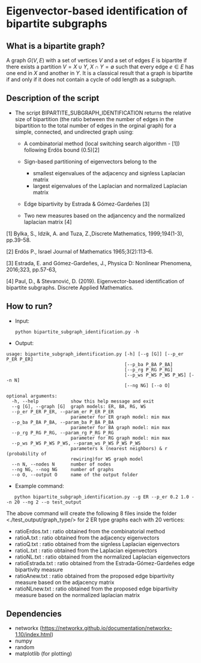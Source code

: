 # Eigenvector-based identification of bipartite subgraphs


## What is a bipartite graph?
A graph *G*(*V*, *E*) with a set of vertices *V* and a set of edges *E*
is bipartite if there exists a partition *V* = *X* ∪ *Y*, *X* ∩ *Y* = ∅
such that every edge *e* ∈ *E* has one end in *X* and another in *Y*. It
is a classical result that a graph is bipartite if and only if it does
not contain a cycle of odd length as a subgraph.


## Description of the script
* The script BIPARTITE_SUBGRAPH_IDENTIFICATION returns the relative size of bipartition (the ratio between the number of edges in the bipartition to the total number of edges in the orginal graph) for a simple, connected, and undirected graph using: 
   
   * A combinatorial method (local switching search algorithm - [1]) following Erdös bound (0.5)[2] 
   
   * Sign-based partitioning of eigenvectors belong to the 
   
      *  smallest eigenvalues of the adjacency and signless Laplacian matrix
      *  largest eigenvalues of the Laplacian and normalized Laplacian matrix
      
   *  Edge bipartivity by Estrada & Gómez-Gardeñes [3]
   
   * Two new measures based on the adjancency and the normalized laplacian matrix [4] 

[1] Bylka, S., Idzik, A. and Tuza, Z.,Discrete Mathematics,  1999;194(1-3), pp.39-58.

[2] Erdös P., Israel Journal of Mathematics 1965;3(2):113–6.

[3] Estrada, E. and Gómez-Gardeñes, J., Physica D: Nonlinear Phenomena, 2016;323, pp.57-63, 

[4] Paul, D., & Stevanović, D. (2019). Eigenvector-based identification of bipartite subgraphs. Discrete Applied Mathematics.
 

## How to run?
* Input: 
  ```shell 
  python bipartite_subgraph_identification.py -h 
  ```
* Output: 
```shell
usage: bipartite_subgraph_identification.py [-h] [--g [G]] [--p_er P_ER P_ER]
                                            [--p_ba P_BA P_BA]
                                            [--p_rg P_RG P_RG]
                                            [--p_ws P_WS P_WS P_WS] [--n N]
                                            [--ng NG] [--o O]

optional arguments:
  -h, --help            show this help message and exit
  --g [G], --graph [G]  graph models: ER, BA, RG, WS
  --p_er P_ER P_ER, --param_er P_ER P_ER
                        parameter for ER graph model: min max
  --p_ba P_BA P_BA, --param_ba P_BA P_BA
                        parameter for BA graph model: min max
  --p_rg P_RG P_RG, --param_rg P_RG P_RG
                        parameter for RG graph model: min max
  --p_ws P_WS P_WS P_WS, --param_ws P_WS P_WS P_WS
                        parameters k (nearest neighbors) & r (probability of
                        rewiring)for WS graph model
  --n N, --nodes N      number of nodes
  --ng NG, --nog NG     number of graphs
  --o O, --output O     name of the output folder
```
* Example command: 
```shell 
   python bipartite_subgraph_identification.py --g ER --p_er 0.2 1.0 --n 20 --ng 2 --o test_output 
 ```
The above command will create the following 8 files inside the folder <./test_output/graph_type/> for 2 ER type graphs each with 20 vertices:

  * ratioErdos.txt    : ratio obtained from the combinatorial method
  * ratioA.txt        : ratio obtained from the adjacency eigenvectors
  * ratioQ.txt        : ratio obtained from the signless Laplacian eigenvectors
  * ratioL.txt        : ratio obtained from the Laplacian eigenvectors
  * ratioNL.txt       : ratio obtained from the normalized Laplacian eigenvectors 
  * ratioEstrada.txt  : ratio obtained from the Estrada-Gómez-Gardeñes edge bipartivity measure
  * ratioAnew.txt     : ratio obtained from the proposed edge bipartivity measure based on the adjacency matrix
  * ratioNLnew.txt    : ratio obtained from the proposed edge bipartivity measure based on the normalized laplacian matrix

## Dependencies

* networkx (https://networkx.github.io/documentation/networkx-1.10/index.html)
* numpy
* random
* matplotlib (for plotting)
